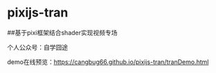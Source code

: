# pixijs-tran

##基于pixi框架结合shader实现视频专场

个人公众号：自学囧途

demo在线预览：https://cangbug66.github.io/pixijs-tran/tranDemo.html

